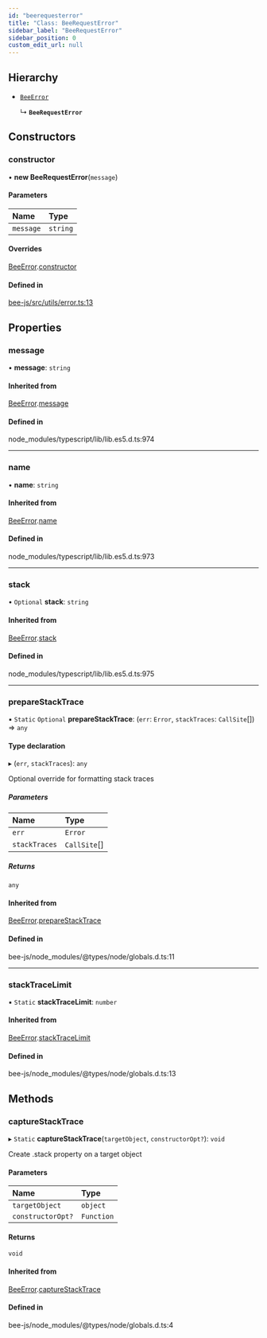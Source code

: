 ```yaml
---
id: "beerequesterror"
title: "Class: BeeRequestError"
sidebar_label: "BeeRequestError"
sidebar_position: 0
custom_edit_url: null
---
```


## Hierarchy

- [`BeeError`](beeerror.md)

  ↳ **`BeeRequestError`**

## Constructors

### constructor

• **new BeeRequestError**(`message`)

#### Parameters

| Name | Type |
| :------ | :------ |
| `message` | `string` |

#### Overrides

[BeeError](beeerror.md).[constructor](beeerror.md#constructor)

#### Defined in

[bee-js/src/utils/error.ts:13](https://github.com/ethersphere/bee-js/blob/ae6a776/src/utils/error.ts#L13)

## Properties

### message

• **message**: `string`

#### Inherited from

[BeeError](beeerror.md).[message](beeerror.md#message)

#### Defined in

node_modules/typescript/lib/lib.es5.d.ts:974

___

### name

• **name**: `string`

#### Inherited from

[BeeError](beeerror.md).[name](beeerror.md#name)

#### Defined in

node_modules/typescript/lib/lib.es5.d.ts:973

___

### stack

• `Optional` **stack**: `string`

#### Inherited from

[BeeError](beeerror.md).[stack](beeerror.md#stack)

#### Defined in

node_modules/typescript/lib/lib.es5.d.ts:975

___

### prepareStackTrace

▪ `Static` `Optional` **prepareStackTrace**: (`err`: `Error`, `stackTraces`: `CallSite`[]) =\> `any`

#### Type declaration

▸ (`err`, `stackTraces`): `any`

Optional override for formatting stack traces

##### Parameters

| Name | Type |
| :------ | :------ |
| `err` | `Error` |
| `stackTraces` | `CallSite`[] |

##### Returns

`any`

#### Inherited from

[BeeError](beeerror.md).[prepareStackTrace](beeerror.md#preparestacktrace)

#### Defined in

bee-js/node_modules/@types/node/globals.d.ts:11

___

### stackTraceLimit

▪ `Static` **stackTraceLimit**: `number`

#### Inherited from

[BeeError](beeerror.md).[stackTraceLimit](beeerror.md#stacktracelimit)

#### Defined in

bee-js/node_modules/@types/node/globals.d.ts:13

## Methods

### captureStackTrace

▸ `Static` **captureStackTrace**(`targetObject`, `constructorOpt?`): `void`

Create .stack property on a target object

#### Parameters

| Name | Type |
| :------ | :------ |
| `targetObject` | `object` |
| `constructorOpt?` | `Function` |

#### Returns

`void`

#### Inherited from

[BeeError](beeerror.md).[captureStackTrace](beeerror.md#capturestacktrace)

#### Defined in

bee-js/node_modules/@types/node/globals.d.ts:4

